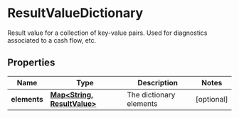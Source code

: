 

# ResultValueDictionary

Result value for a collection of key-value pairs. Used for diagnostics associated to a cash flow, etc.

## Properties

Name | Type | Description | Notes
------------ | ------------- | ------------- | -------------
**elements** | [**Map&lt;String, ResultValue&gt;**](ResultValue.md) | The dictionary elements |  [optional]




